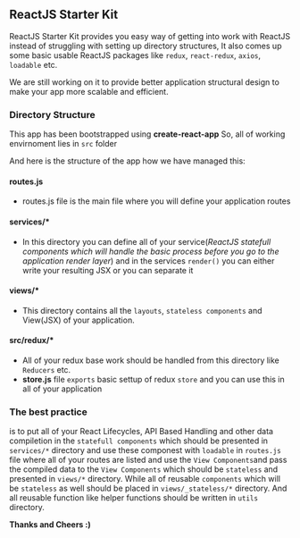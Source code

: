 ## ReactJS Starter Kit

ReactJS Starter Kit provides you easy way of getting into work with ReactJS
instead of struggling with setting up directory structures,
It also comes up some basic usable ReactJS packages like
`redux`, `react-redux`, `axios`, `loadable` etc.

We are still working on it to provide better application structural design
to make your app more scalable and efficient.

### Directory Structure

This app has been bootstrapped using **create-react-app**
So, all of working envirnoment lies in `src` folder

And here is the structure of the app how we have managed this:

#### routes.js

- routes.js file is the main file where you will define your application routes


#### services/*

- In this directory you can define all of your service(*ReactJS statefull components which will handle the basic process before you go to the application render layer*) and in the services `render()` you can either write your resulting JSX or you can separate it

#### views/*

- This directory contains all the `layouts`, `stateless components` and View(JSX) of your application.

#### src/redux/*

- All of your redux base work should be handled from this directory like `Reducers` etc.
- **store.js** file `exports` basic settup of redux `store` and you can use this in all of your application




### The best practice 

is to put all of your React Lifecycles, API Based Handling and other data compiletion in the `statefull components` which should be presented in `services/*` directory and use these componest with `loadable` in `routes.js` file where all of your routes are listed and use the `View Components`and pass the compiled data to the `View Components` which should be `stateless` and presented in `views/*` directory. While all of reusable `components` which will be `stateless` as well should be placed in `views/_stateless/*` directory. And all reusable function like helper functions should be written in `utils` directory.



**Thanks and Cheers :)**
